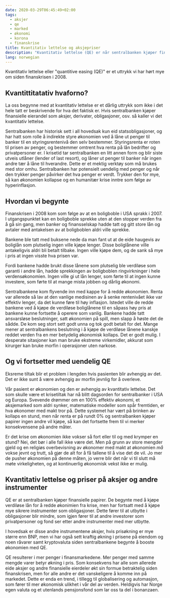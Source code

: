 ```yaml
---
date: 2020-03-29T06:45:49+02:00
tags:
  - aksjer
  - qe
  - marked
  - økonomi
  - korona
  - finanskrise
title: Kvantitativ lettelse og aksjepriser
description: "Kvantitativ lettelse (QE) er når sentralbanken kjøper finansielle eierdeler som gjeld og obligasjoner. Det fører til økning av penger i markedene. Mer penger med samme antall varer betyr høyere priser."
lang: norwegian
---
```


Kvantitativ lettelse eller "quantitive easing (QE)" er et uttrykk vi har hørt mye om siden finanskrisen i 2008.

## Kvantittitatativ hvaforno?

La oss begynne med at kvantitativ lettelse er et dårlig uttrykk som ikke i det hele tatt er beskrivende for hva det faktisk er. Hvis sentralbanken kjøper finansielle eierandel som aksjer, derivater, obligasjoner, osv. så kaller vi det kvantitativ lettelse.

Sentralbanken har historisk sett i all hovedsak kun eid statsobligasjoner, og har hatt som rolle å indirekte styre økonomien ved å låne ut penger til banker til en styringsrentenivå den selv bestemmer. Styringsrenta er roten til prisen av penger, og bestemmer omtrent hva renta på lån bedrifter og privatpersoner er.
I krisetid tar sentralbanken en litt annen form og blir siste utveis utlåner (lender of last resort), og låner ut penger til banker når ingen andre tær å låne til hverandre.
Dette er et mektig verktøy som må brukes med stor omhu. Sentralbanken har potensielt uendelig med penger og når den trykker penger påvirker det hva penger er verdt. Trykker den for mye, så kan økonomien kollapse og en humanitær krise inntre som følge av hyperinflasjon.

## Hvordan vi begynte

Finanskrisen i 2008 kom som følge av at en boligboble i USA sprakk i 2007. I utgangspunktet kan en boligboble sprekke uten at den stopper verden fra å gå sin gang, men banker og finansselskap hadde tatt og gitt store lån og avtaler med antakelsen av at boligboblen aldri ville sprekke.

Bankene ble tatt med buksene nede da man fant ut at de eide haugevis av boliglån som plutselig ingen ville kjøpe lenger. Disse boliglånene ville antakeligvis aldri bli betalt tilbake. Ingen ville kjøpe dem, og de sank så mye i pris at ingen visste hva prisen var.

Fordi bankene hadde brukt disse lånene som plutselig ble verdiløse som garanti i andre lån, hadde sprekkingen av boligboblen ringvirkninger i hele verdensøkonomien. Ingen ville gi ut lån lenger, som førte til at ingen kunne investere, som førte til at mange mista jobben og dårlig økonomi.

Sentralbankene kom flyvende inn med kappe for å redde økonomien. Renta var allerede så lav at den vanlige medisinen av å senke rentenivået ikke var effektiv lenger, da det kunne føre til høy inflasjon. Istedet ville de redde bankene ved å kjøpe de verdiløse boliglånene til en såpass høy pris at bankene kunne fortsette å operere som vanlig. Bankene hadde tatt ansvarsløse beslutninger, satt økonomien på spill, men slapp å høste det de sådde. De kom seg stort sett godt unna og tok godt betalt for det.
Mange mener at sentralbankens beslutning i å kjøpe de verdiløse lånene kanskje reddet verden fra en mer betydelig økonomisk kollaps. Det er godt mulig. I desperate sitasjoner kan man bruke ekstreme virkemidler, akkurat som kirurger kan bruke morfin i operasjoner uten narkose.

## Og vi fortsetter med uendelig QE

Eksreme tiltak blir et problem i lengden hvis pasienten blir avhengig av det. Det er ikke sunt å være avhengig av morfin jevnlig for å overleve.

Vår pasient er økonomien og den er avhengig av kvantitativ lettelse. Det som skulle være et krisetiltak har nå blitt dagsorden for sentralbanker i USA og Europa. Svevende drømmer om en 100% effektiv økonomi, et aksjemarked som aldri synker, matematiske modeller som spår fremtiden, er hva økonomer med makt tror på. Dette systemet har vært på brinken av kollaps en stund, men når renta er på rundt 0% og sentralbanken kjøper papirer ingen andre vil kjøpe, så kan det fortsette frem til vi merker konsekvensene på andre måter.

Er det krise om økonomien ikke vokser så fort eller til og med krymper en stund? Nei, det bør i alle fall ikke være det. Men på grunn av store mengder gjeld og en religiøs overbevisning av økonomer med makt at økonomien _må_ vokse jevnt og trutt, så gjør de alt for å få tallene til å vise det de vil. Jo mer de pusher økonomien på denne måten, jo verre blir det når vi til slutt må møte virkeligheten, og at kontinuerlig økonomisk vekst ikke er mulig.

## Kvantitativ lettelse og priser på aksjer og andre instrumenter

QE er at sentralbanken kjøper finansielle papirer. De begynte med å kjøpe verdiløse lån for å redde økonimien fra krise, men har fortsatt med å kjøpe mye sikrere instrumenter som obligasjoner. Dette fører til at utbytte i obligasjoner blir mindre, som igjen fører til at andre investorer som privatpersoner og fond ser etter andre instrumenter med mer utbytte.

I hovedsak er disse andre instrumentene aksjer, hvis prisøkning er mye større enn BNP, men vi har også sett kraftig økning i prisene på eiendom og noen råvarer samt kryptovaluta siden sentralbankene begynte å booste økonomien med QE.

QE resulterer i mer penger i finansmarkedene. Mer penger med samme mengde varer betyr økning i pris. Som konsekvens har alle som allerede eide aksjer og andre finansielle eierdeler økt sin formue betraktelig siden finanskrisen, men for alle andre er det vanskeligere å komme inn på markedet. Dette er enda en trend, i tillegg til globalisering og automasjon, som fører til mer økonomisk ulikhet i vår del av verden. Heldigvis har Norge egen valuta og et utenlands pensjonsfond som lar oss ta del i bonanzaen.
